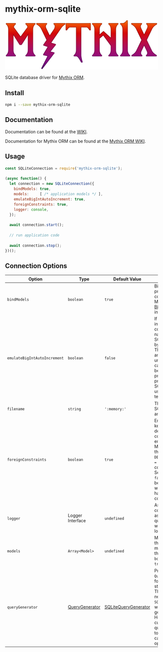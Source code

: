 # mythix-orm-sqlite

![Mythix](docs/mythix-logo-colored.png)

SQLite database driver for [Mythix ORM](https://www.npmjs.com/package/mythix-orm).

## Install

```bash
npm i --save mythix-orm-sqlite
```

## Documentation

Documentation can be found at the [WIKI](https://github.com/th317erd/mythix-orm-sqlite/wiki).

Documentation for Mythix ORM can be found at the [Mythix ORM WIKI](https://github.com/th317erd/mythix-orm/wiki).

## Usage

```javascript
const SQLiteConnection = require('mythix-orm-sqlite');

(async function() {
  let connection = new SQLiteConnection({
    bindModels: true,
    models:     [ /* application models */ ],
    emulateBigIntAutoIncrement: true,
    foreignConstraints: true,
    logger: console,
  });

  await connection.start();

  // run application code

  await connection.stop();
})();
```

## Connection Options

| Option | Type | Default Value | Description |
| ------ | ---- | ------------- | ----------- |
| `bindModels` | `boolean` | `true` | Bind the models provided to this connection (see the Mythix ORM [Connection Binding](https://github.com/th317erd/mythix-orm/wiki/ConnectionBinding) article for more information). |
| `emulateBigIntAutoIncrement` | `boolean` | `false` | If `true`, auto-incrementing on `BIGINT` columns (which is not natively supported in SQLite) will be emulated by Mythix ORM itself. This emulation is simple, and might break during unsupported edge-cases, so think twice before using it in production code. It is primarily provided so the SQLite driver can be used seamlessly for unit testing. |
| `filename` | `string` | `':memory:'` | The file to use for the SQLite DB. Defaults to an in-memory database. |
| `foreignConstraints` | `boolean` | `true` | Enable or disable foreign key constraints. By default, foreign key constraints are not enabled in SQLite, so Mythix ORM will enable them by executing a `DB.pragma('foreign_keys = ON')` as soon as the connection is active. Setting this value to `false` will bypass this behavior, leaving SQLite with its default of not having foreign key constraints enabled. |
| `logger` | Logger Interface | `undefined` | Assign a logger to the connection. If a logger is assigned, then every query (and every error) will be logged using this logger. |
| `models` | `Array<Model>` | `undefined` | Models to register with the connection (these models will be bound to the connection if the `boundModels` option is `true`).
| `queryGenerator` | [QueryGenerator](https://github.com/th317erd/mythix-orm/wiki/QueryGeneratorBase) | [SQLiteQueryGenerator](https://github.com/th317erd/mythix-orm-sqlite/wiki/SQLiteQueryGenerator) | Provide an alternate `QueryGenerator` interface for generating SQL statements for SQLite. This is not usually needed, as the `SQLiteConnection` itself will provide its own generator interface. However, if you want to customize the default query generator, or want to provide your own, you can do so using this option. |
